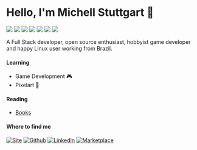 # Hello, I'm Michell Stuttgart 👋

![](https://img.shields.io/badge/Code-Python-informational?style=flat-square&logo=python&logoColor=white&color=afc8a0)
![](https://img.shields.io/badge/Code-C%2B%2B-informational?style=flat-square&logo=c%2B%2B&logoColor=white&color=afc8a0)
![](https://img.shields.io/badge/Code-Javascript-informational?style=flat-square&logo=javascript&logoColor=white&color=afc8a0)
![](https://img.shields.io/badge/Shell-Bash-informational?style=flat-square&logo=gnu-bash&logoColor=white&color=afc8a0)
![](https://img.shields.io/badge/Tools-PostgreSQL-informational?style=flat-square&logo=postgresql&logoColor=white&color=afc8a0)
![](https://img.shields.io/badge/Tools-Git-informational?style=flat-square&logo=git&logoColor=white&color=afc8a0)
![](https://img.shields.io/badge/OS-Linux-informational?style=flat-square&logo=linux&logoColor=white&color=afc8a0)

A Full Stack developer, open source enthusiast, hobbyist game developer and happy Linux user working from Brazil. 

#### Learning

* Game Development :video_game:
* Pixelart :art:

#### Reading

* [Books](https://www.skoob.com.br/estante/livros/todos/5763185)

#### Where to find me
<p>
  <a href="https://mstuttgart.github.io/" target="_blank"><img alt="Site" src="https://img.shields.io/badge/site-teal.svg?color=afc8a0&style=for-the-badge&logo=www&logoColor=afc8a0" /></a>
  <a href="https://github.com/mstuttgart" target="_blank"><img alt="Github" src="https://img.shields.io/badge/GitHub-%2312100E.svg?&style=for-the-badge&logo=Github&logoColor=white" /></a> 
  <a href="https://www.linkedin.com/in/mstuttgart" target="_blank"><img alt="LinkedIn" src="https://img.shields.io/badge/linkedin-%230077B5.svg?&style=for-the-badge&logo=linkedin&logoColor=white" /></a>
  <a href="https://marketplace.visualstudio.com/publishers/mstuttgart" target="_blank"><img alt="Marketplace" src="https://img.shields.io/badge/marketplace-yellow.svg?&style=for-the-badge&logo=visual-studio-code&logoColor=white" /></a>
</p>
